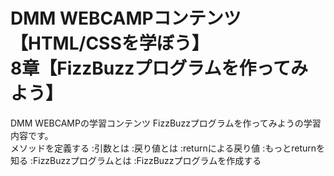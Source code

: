 # DMM WEBCAMPコンテンツ【HTML/CSSを学ぼう】<br>8章【FizzBuzzプログラムを作ってみよう】</br>
DMM WEBCAMPの学習コンテンツ FizzBuzzプログラムを作ってみようの学習内容です。
<br>メソッドを定義する
:引数とは
:戻り値とは
:returnによる戻り値
:もっとreturnを知る
:FizzBuzzプログラムとは
:FizzBuzzプログラムを作成する</br>
